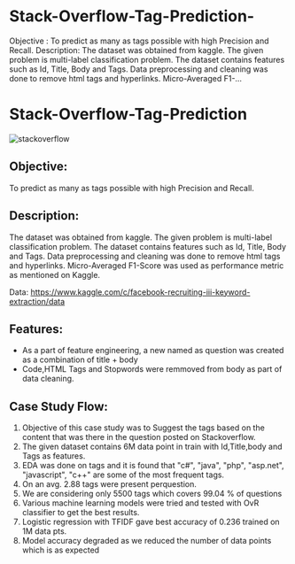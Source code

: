# Stack-Overflow-Tag-Prediction-
Objective : To predict as many as tags possible with high Precision and Recall. Description: The dataset was obtained from kaggle. The given problem is multi-label classification problem. The dataset contains features such as Id, Title, Body and Tags. Data preprocessing and cleaning was done to remove html tags and hyperlinks. Micro-Averaged F1-…
# Stack-Overflow-Tag-Prediction
![stackoverflow](/images/stackoverflow.png)

## Objective:
To predict as many as tags possible with high Precision and Recall. 

## Description: 
The dataset was obtained from kaggle. The given problem is multi-label classification problem. The dataset contains features such as Id, Title, Body and Tags. Data preprocessing and cleaning was done to remove html tags and hyperlinks. Micro-Averaged F1-Score was used as performance metric as mentioned on Kaggle.

Data: https://www.kaggle.com/c/facebook-recruiting-iii-keyword-extraction/data 

## Features:

- As a part of feature engineering, a new named as question was created as a combination of title + body
- Code,HTML Tags and Stopwords were remmoved from body as part of data cleaning.


## Case Study Flow:

1. Objective of this case study was to Suggest the tags based on the content that was there in the question posted on Stackoverflow.
2. The given dataset contains 6M data point in train with Id,Title,body and Tags as features.
3. EDA was done on tags and it is found that "c#", "java", "php", "asp.net", "javascript", "c++" are some of the most frequent tags.
4. On an avg. 2.88 tags were present perquestion.
5. We are considering only 5500 tags which covers 99.04 % of questions
6. Various machine learning models were tried and tested with OvR classifier to get the best results.
7. Logistic regression with TFIDF gave best accuracy of 0.236 trained on 1M data pts.
8. Model accuracy degraded as we reduced the number of data points which is as expected
